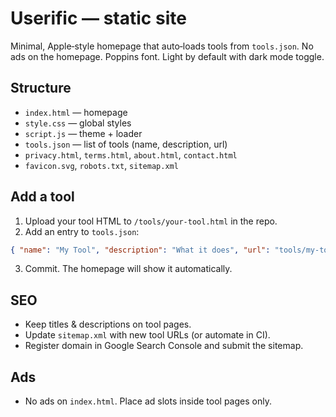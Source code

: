 # Userific — static site

Minimal, Apple‑style homepage that auto‑loads tools from `tools.json`. No ads on the homepage. Poppins font. Light by default with dark mode toggle.

## Structure
- `index.html` — homepage
- `style.css` — global styles
- `script.js` — theme + loader
- `tools.json` — list of tools (name, description, url)
- `privacy.html`, `terms.html`, `about.html`, `contact.html`
- `favicon.svg`, `robots.txt`, `sitemap.xml`

## Add a tool
1. Upload your tool HTML to `/tools/your-tool.html` in the repo.
2. Add an entry to `tools.json`:
```json
{ "name": "My Tool", "description": "What it does", "url": "tools/my-tool.html" }
```
3. Commit. The homepage will show it automatically.

## SEO
- Keep titles & descriptions on tool pages.
- Update `sitemap.xml` with new tool URLs (or automate in CI).
- Register domain in Google Search Console and submit the sitemap.

## Ads
- No ads on `index.html`. Place ad slots inside tool pages only.
